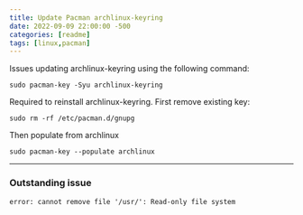 ```yaml
---
title: Update Pacman archlinux-keyring
date: 2022-09-09 22:00:00 -500
categories: [readme]
tags: [linux,pacman]
---
```

Issues updating archlinux-keyring using the following command:
```shell
sudo pacman-key -Syu archlinux-keyring
```

Required to reinstall archlinux-keyring. First remove existing key:
```shell
sudo rm -rf /etc/pacman.d/gnupg
```

Then populate from archlinux
```shell
sudo pacman-key --populate archlinux
```

---
### Outstanding issue

```shell
error: cannot remove file '/usr/': Read-only file system
```
